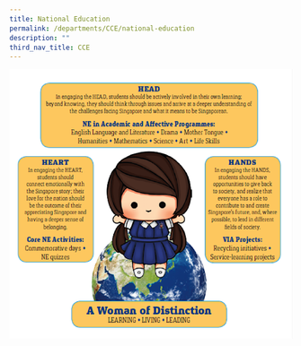 ```yaml
---
title: National Education
permalink: /departments/CCE/national-education
description: ""
third_nav_title: CCE
---
```

![](/images/NE.png)